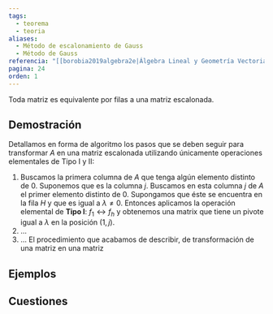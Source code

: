 ```yaml
---
tags:
  - teorema
  - teoria
aliases:
  - Método de escalonamiento de Gauss
  - Método de Gauss
referencia: "[[borobia2019algebra2e|Álgebra Lineal y Geometría Vectorial (2a ed)]]"
pagina: 24
orden: 1
---
```

Toda matriz es equivalente por filas a una matriz escalonada.

## Demostración
Detallamos en forma de algoritmo los pasos que se deben seguir para transformar $A$ en una matriz escalonada utilizando únicamente operaciones elementales de Tipo I y II:
1. Buscamos la primera columna de $A$ que tenga algún elemento distinto de $0$. Suponemos que es la columna $j$. Buscamos en esta columna $j$ de $A$ el primer elemento distinto de $0$. Supongamos que éste se encuentra en la fila $H$ y que es igual a $\lambda \neq 0$. Entonces aplicamos la operación elemental de **Tipo I**: $f_1 \leftrightarrow f_h$ y obtenemos una matrix que tiene un pivote igual a $\lambda$ en la posición $(1,j)$.
2. ...
3. ...
El procedimiento que acabamos de describir, de transformación de una matriz en una matriz 

## Ejemplos

## Cuestiones
